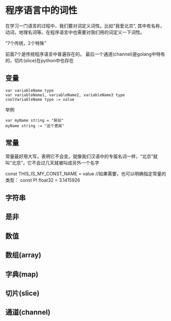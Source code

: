 # 程序语言中的词性

在学习一门语言的过程中，我们要对词定义词性。比如"我爱北京", 其中有名称，动词，地理名词等。在程序语言中也需要对我们用的词定义一下词性。


“7个传统，2个特殊”

前面7个是传统程序语言中普遍存在的。 最后一个通道(channel)是golang中特有的，切片(slice)在python中也存在


## 变量

    var variableName type
    var variableName1, variableName2, variableName3 type
    coolVariableName type := value

举例

    var myName string = "屌丝" 
    myName string := "这个更屌"

## 常量

常量最好用大写，表明它不会变。就像我们汉语中的专属名词一样，“北京”就叫“北京”，它不会过几天就被叫成另外一个名字

const THIS_IS_MY_CONST_NAME = value
//如果需要，也可以明确指定常量的类型：
const PI float32 = 3.1415926


## 字符串

## 是非

## 数值

## 数组(array)

## 字典(map)

## 切片(slice)

## 通道(channel)
